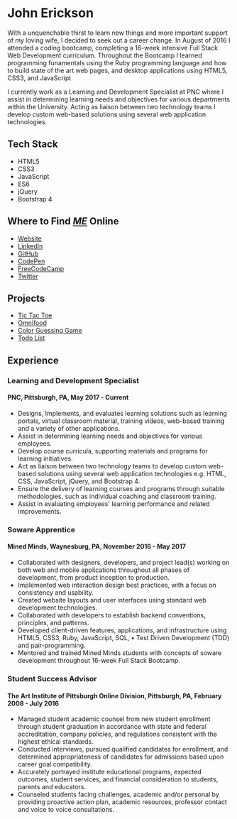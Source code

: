 # John Erickson

With a unquenchable thirst to learn new things and more important support of my loving wife, I decided to seek out a career change. In August of 2016 I attended a coding bootcamp, completing a 16-week intensive Full Stack Web Development curriculum. Throughout the Bootcamp I learned programming funamentals using the Ruby programming language and how to build state of the art web pages, and desktop applications using HTML5, CSS3, and JavaScript

I currently work as a Learning and Development Specialist at PNC where I assist in determining learning needs and objectives for various departments within the University. Acting as liaison between two technology teams I develop custom web-based solutions using several web application technologies.

## Tech Stack

* HTML5
* CSS3
* JavaScript
* ES6
* jQuery
* Bootstrap 4

## Where to Find ***[ME](https://johnerickson.netlify.com/)*** Online

* [Website](https://johnerickson.netlify.com/)
* [LinkedIn](https://www.linkedin.com/in/john-erickson-70b3715)
* [GitHub](https://github.com/HeresJohnny5)
* [CodePen](https://codepen.io/HeresJohnny5/pens/public/)
* [FreeCodeCamp](https://www.freecodecamp.org/heresjohnny5)
* [Twitter](https://twitter.com/ericksonjohn01)

## Projects

* [Tic Tac Toe](https://mytictactoegame.herokuapp.com/)
* [Omnifood](https://omnifoodj5.netlify.com/)
* [Color Guessing Game](https://color-guessing-game.netlify.com/)
* [Todo List](https://my-todo-list-js.netlify.com/)

## Experience

### Learning and Development Specialist
#### PNC, Pittsburgh, PA, May 2017 - Current
* Designs, Implements, and evaluates learning solutions such as learning portals, virtual classroom material, training videos, web-based training and a
variety of other applications.
* Assist in determining learning needs and objectives for various employees.
* Develop course curricula, supporting materials and programs for learning initiatives.
* Act as liaison between two technology teams to develop custom web-based solutions using several web application technologies e.g. HTML, CSS,
JavaScript, jQuery, and Bootstrap 4.
* Ensure the delivery of learning courses and programs through suitable methodologies, such as individual coaching and classroom training.
* Assist in evaluating employees' learning performance and related improvements.

### Soware Apprentice
#### Mined Minds, Waynesburg, PA, November 2016 - May 2017
* Collaborated with designers, developers, and project lead(s) working on both web and mobile applications throughout all phases of development,
from product inception to production.
* Implemented web interaction design best practices, with a focus on consistency and usability.
* Created website layouts and user interfaces using standard web development technologies.
* Collaborated with developers to establish backend conventions, principles, and patterns.
* Developed client-driven features, applications, and infrastructure using HTML5, CSS3, Ruby, JavaScript, SQL, • Test Driven Development (TDD) and
pair-programming.
* Mentored and trained Mined Minds students with concepts of soware development throughout 16-week Full Stack Bootcamp.

### Student Success Advisor
#### The Art Institute of Pittsburgh Online Division, Pittsburgh, PA, February 2008 - July 2016
* Managed student academic counsel from new student enrollment through student graduation in accordance with state and federal accreditation,
company policies, and regulations consistent with the highest ethical standards.
* Conducted interviews, pursued qualified candidates for enrollment, and determined appropriateness of candidates for admissions based upon career
goal compatibility.
* Accurately portrayed institute educational programs, expected outcomes, student services, and financial consideration to students, parents and
educators.
* Counseled students facing challenges, academic and/or personal by providing proactive action plan, academic resources, professor contact and voice
to voice consultations.
